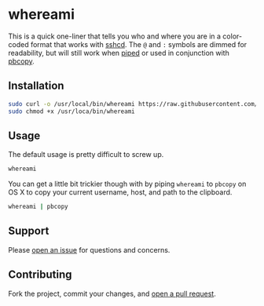 # whereami

This is a quick one-liner that tells you who and where you are in a color-coded format that works with [sshcd](https://github.com/fraction/sshcd). The `@` and `:` symbols are dimmed for readability, but will still work when [piped](https://developer.apple.com/library/mac/documentation/Darwin/Reference/ManPages/man2/pipe.2.html) or used in conjunction with [pbcopy](https://developer.apple.com/library/mac/documentation/darwin/reference/manpages/man1/pbcopy.1.html).

## Installation

```sh
sudo curl -o /usr/local/bin/whereami https://raw.githubusercontent.com/fraction/whereami/master/whereami
sudo chmod +x /usr/loca/bin/whereami
```

## Usage

The default usage is pretty difficult to screw up.

```sh
whereami
```

You can get a little bit trickier though with by piping `whereami` to `pbcopy` on OS X to copy your current username, host, and path to the clipboard.

```sh
whereami | pbcopy
```

## Support

Please [open an issue](https://github.com/fraction/whereami/issues/new) for questions and concerns.

## Contributing

Fork the project, commit your changes, and [open a pull request](https://github.com/whereami/fraction/compare/).
